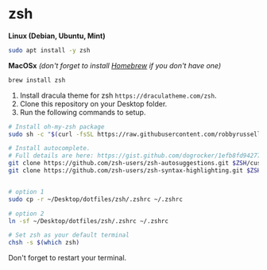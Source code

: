 # zsh

**Linux (Debian, Ubuntu, Mint)**
```bash
sudo apt install -y zsh
```

**MacOSx** _(don't forget to install [Homebrew](https://brew.sh/) if you don't have one)_
```bash
brew install zsh
```

1. Install dracula theme for zsh `https://draculatheme.com/zsh`.
1. Clone this repository on your Desktop folder.
1. Run the following commands to setup.

```sh
# Install oh-my-zsh package
sudo sh -c "$(curl -fsSL https://raw.githubusercontent.com/robbyrussell/oh-my-zsh/master/tools/install.sh)"

# Install autocomplete.
# Full details are here: https://gist.github.com/dogrocker/1efb8fd9427779c827058f873b94df95
git clone https://github.com/zsh-users/zsh-autosuggestions.git $ZSH/custom/plugins/zsh-autosuggestions
git clone https://github.com/zsh-users/zsh-syntax-highlighting.git $ZSH/custom/plugins/zsh-syntax-highlighting


# option 1
sudo cp -r ~/Desktop/dotfiles/zsh/.zshrc ~/.zshrc

# option 2
ln -sf ~/Desktop/dotfiles/zsh/.zshrc ~/.zshrc

# Set zsh as your default terminal
chsh -s $(which zsh)
```

Don't forget to restart your terminal.
